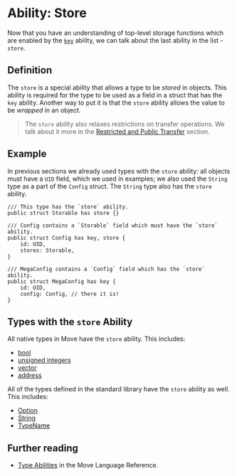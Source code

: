 # Ability: Store

Now that you have an understanding of top-level storage functions which are enabled by the [`key`](./key-ability.md) ability, we can talk about the last ability in the list - `store`.

## Definition

The `store` is a special ability that allows a type to be _stored_ in objects. This ability is required for the type to be used as a field in a struct that has the `key` ability. Another way to put it is that the `store` ability allows the value to be _wrapped_ in an object.

> The `store` ability also relaxes restrictions on transfer operations. We talk about it more in the [Restricted and Public Transfer](./restricted-and-public-transfer.md) section.

## Example

In previous sections we already used types with the `store` ability: all objects must have a `UID` field, which we used in examples; we also used the `String` type as a part of the `Config` struct. The `String` type also has the `store` ability.

```move
/// This type has the `store` ability.
public struct Storable has store {}

/// Config contains a `Storable` field which must have the `store` ability.
public struct Config has key, store {
    id: UID,
    stores: Storable,
}

/// MegaConfig contains a `Config` field which has the `store` ability.
public struct MegaConfig has key {
    id: UID,
    config: Config, // there it is!
}
```

## Types with the `store` Ability

All native types in Move have the `store` ability. This includes:

- [bool](./../move-basics/primitive-types.md#booleans)
- [unsigned integers](./../move-basics/primitive-types.md#integers)
- [vector](./../move-basics/vector.md)
- [address](./../move-basics/address.md)

All of the types defined in the standard library have the `store` ability as well. This includes:

- [Option](./../move-basics/option.md)
- [String](./../move-basics/string.md)
- [TypeName](./../move-basics/type-reflection.md#typename)

## Further reading

- [Type Abilities](/reference/type-abilities.html) in the Move Language Reference.
